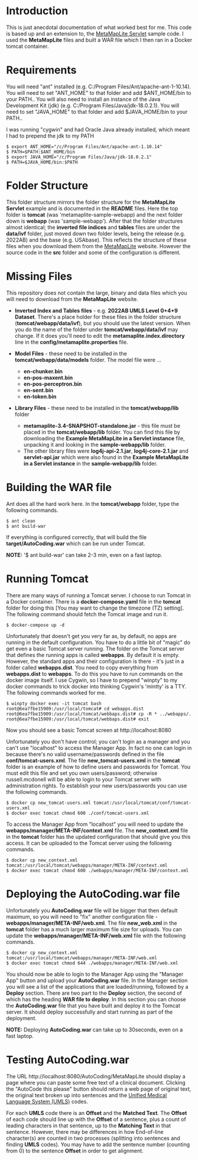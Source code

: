 # Introduction
This is just anecdotal documentation of what worked best for me.
This code is based up and an extension to, the [MetaMapLite Servlet](https://lhncbc.nlm.nih.gov/ii/tools/MetaMap/run-locally/MetaMapLite.html) sample code. I used the **MetaMapLite** files and built a WAR file which I then ran in a Docker tomcat container.

# Requirements
You will need "ant" installed (e.g. C:/Program Files/Ant/apache-ant-1-10.14).
You will need to set "ANT_HOME" to that folder and add $ANT_HOME/bin to your PATH..
You will also need to install an instance of the Java Development Kit (jdk) (e.g. C:/Program Files/Java/jdk-18.0.2.1).
You will need to set "JAVA_HOME" to that folder and add $JAVA_HOME/bin to your PATH..

I was running "cygwin" and had Oracle Java already installed, which meant I had to prepend the jdk to my PATH

    $ export ANT_HOME="/c/Program Files/Ant/apache-ant-1.10.14"
    $ PATH=$PATH:$ANT_HOME/bin
    $ export JAVA_HOME="/c/Program Files/Java/jdk-18.0.2.1"
    $ PATH=$JAVA_HOME/bin:$PATH

# Folder Structure
This folder structure mirrors the folder structure for the **MetaMapLite Servlet** example and is documented in the **README** files.
Here the top folder is **tomcat** (was 'metamaplite-sample-webapp) and the next folder down is **webapp** (was 'sample-webapp').
After that the folder structures almost identical; the **inverted file indices** and **tables** files are under the **data/ivf** folder,
just moved down two folder levels, being the release (e.g. 2022AB) and the base (e.g. USAbase).
This reflects the structure of these files when you download them from the [MetaMapLite](https://lhncbc.nlm.nih.gov/ii/tools/MetaMap/run-locally/MetaMapLite.html) website. However the source code in the **src** folder and some of the configuration is different.

# Missing Files
This repository does not contain the large, binary and data files which you will need to download from the **MetaMapLite** website.
* **Inverted Index and Tables files** - e.g. **2022AB UMLS Level 0+4+9 Dataset**. There's a place holder for these files in the folder structure (**tomcat/webapp/data/ivf**),
but you should use the latest version. When you do the name of the folder under **tomcat/webapp/data/ivf** may change. If it does you'll need
to edit the **metamaplite.index.directory** line in the **config/metamaplite.properties** file.
* **Model Files** - these need to be installed in the **tomcat/webapp/data/models** folder. The model file were ...
  * **en-chunker.bin**
  * **en-pos-maxent.bin**
  * **en-pos-perceptron.bin**
  * **en-sent.bin**
  * **en-token.bin**

* **Library Files** - these need to be installed in the **tomcat/webapp/lib** folder
  * **metamaplite-3.4-SNAPSHOT-standalone.jar** - this file must be placed in the **tomcat/webapp/lib** folder. You can find this file by downloading
the **Example MetaMapLite in a Servlet instance** file, unpacking it and looking in the **sample-webapp/lib** folder.
  * The other library files were **log4j-api-2.1.jar**, **log4j-core-2.1.jar** and **servlet-api.jar** which were also found in the **Example MetaMapLite in a Servlet instance** in the **sample-webapp/lib** folder.

# Building the WAR file
Ant does all the hard work here. In the **tomcat/webapp** folder, type the following commands.

    $ ant clean
    $ ant build-war
  
If everything is configured correctly, that will build the file **target/AutoCoding.war** which can be run under Tomcat.

**NOTE:** '$ ant build-war' can take 2-3 min, even on a fast laptop.

# Running Tomcat
There are many ways of running a Tomcat server. I choose to run Tomcat in a Docker container. There is a **docker-compose.yaml** file
in the **tomcat** folder for doing this [You may want to change the timezone (TZ) setting].
The following command should fetch the Tomcat image and run it.

    $ docker-compose up -d

Unfortunately that doesn't get you very far as, by default, no apps are running in the default configuration.
You have to do a little bit of "magic" do get even a basic Tomcat server running. The folder on the Tomcat server
that defines the running apps is called **webapps**. By default it is empty. However, the standard apps and their configuration
is there - it's just in a folder called **webapps.dist**. You need to copy everything from **webapps.dist** to **webapps**.
To do this you have to run commands on the docker image itself. I use Cygwin, so I have to prepend "winpty" to my
docker commands to trick docker into thinking Cygwin's 'mintty' is a TTY. The following commands worked for me.

    $ winpty docker exec -it tomcat bash
    root@6ea7fbe15909:/usr/local/tomcat# cd webapps.dist
    root@6ea7fbe15909:/usr/local/tomcat/webbaps.dist# cp -R * ../webapps/.
    root@6ea7fbe15909:/usr/local/tomcat/webbaps.dist# exit

Now you should see a basic Tomcat screen at http://localhost:8080

Unfortunately you don't have control; you can't login as a manager and you can't use "localhost" to access the Manager App.
In fact no one can login in because there's no valid username/passwords defined in the file **conf/tomcat-users.xml**.
The file **new_tomcat-users.xml** in the **tomcat** folder is an example of how to define users and passwords for Tomcat.
You must edit this file and set you own users/password; otherwise russell.mcdonell will be able to login to your Tomcat server
with administration rights. To establish your new users/passwords you can use the following commands.

    $ docker cp new_tomcat-users.xml tomcat:/usr/local/tomcat/conf/tomcat-users.xml
    $ docker exec tomcat chmod 600 ./conf/tomcat-users.xml

To access the Manager App from "localhost" you will need to update the **webapps/manager/META-INF/context.xml** file.
The **new_context.xml** file in the **tomcat** folder has the updated configuration that should give you this access.
It can be uploaded to the Tomcat server using the following commands.

    $ docker cp new_context.xml tomcat:/usr/local/tomcat/webapps/manager/META-INF/context.xml
    $ docker exec tomcat chmod 600 ./webapps/manager/META-INF/context.xml

# Deploying the AutoCoding.war file
Unfortunately you **AutoCoding.war** file will be bigger that then default maximum, so you will need to "fix" another
configuration file - **webapps/manager/META-INF/web.xml**. The file **new_web.xml** in the **tomcat** folder
has a much larger maximum file size for uploads. You can update the **webapps/manager/META-INF/web.xml** file with the following commands.

    $ docker cp new_context.xml tomcat:/usr/local/tomcat/webapps/manager/META-INF/web.xml
    $ docker exec tomcat chmod 644 ./webapps/manager/META-INF/web.xml


You should now be able to login to the Manager App using the "Manager App" button and upload your **AutoCoding.war** file.
In the Manager section you will see a list of the applications that are loaded/running, followed by a **Deploy** section.
There are two part to the **Deploy** section, the second of which has the heading **WAR file to deploy**.
In this section you can choose the **AutoCoding.war** file that you have built and deploy it to the Tomcat server.
It should deploy successfully and start running as part of the deployment.

**NOTE:** Deploying **AutoCoding.war** can take up to 30seconds, even on a fast laptop.

# Testing AutoCoding.war
The URL http://localhost:8080/AutoCoding/MetaMapLite should display a page where you can paste some free text of a clinical document.
Clicking the "AutoCode this please" button should return a web page of original text, the original text broken up into sentences and
the [Unified Medical Language System (UMLS)](http://www.nlm.nih.gov/research/umls/) codes.

For each **UMLS** code there is an **Offset** and the **Matched Text**.
The **Offset** of each code should line up with the **Offset** of a sentence, plus a count of leading characters in that sentence,
up to the **Matching Text** in that sentence. However, there may be differences in how End-of-line character(s) are counted in
two processes (splitting into sentences and finding **UMLS** codes). You may have to add the sentence number (counting from 0)
to the sentence **Offset** in order to get alignment.

